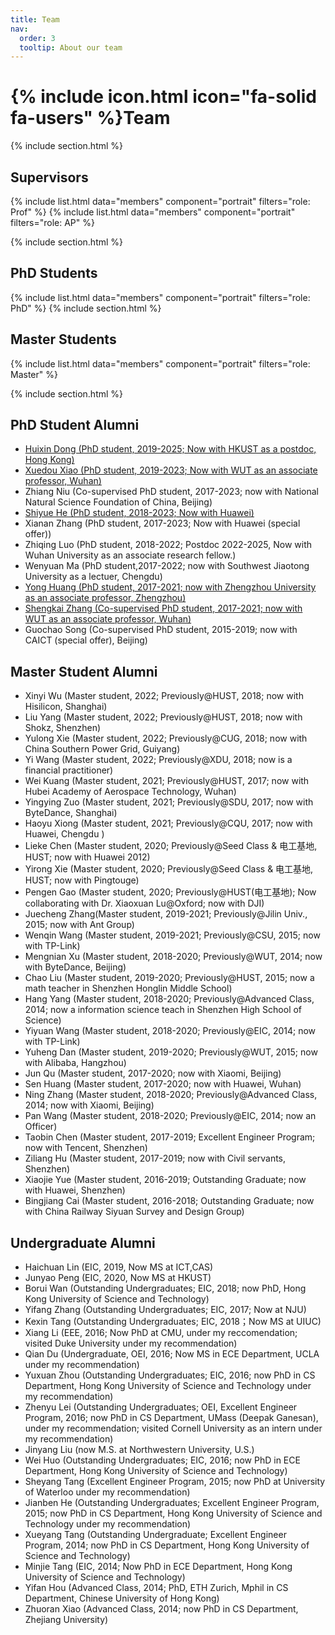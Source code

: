 ```yaml
---
title: Team
nav:
  order: 3
  tooltip: About our team
---
```


# {% include icon.html icon="fa-solid fa-users" %}Team


{% include section.html %}

## Supervisors
{% include list.html data="members" component="portrait" filters="role: Prof" %}
{% include list.html data="members" component="portrait" filters="role: AP" %}

{% include section.html %}
## PhD Students
{% include list.html data="members" component="portrait" filters="role: PhD" %}
{% include section.html %}
## Master Students
{% include list.html data="members" component="portrait" filters="role: Master" %}

{% include section.html %}



## PhD Student Alumni

- [Huixin Dong (PhD student, 2019-2025; Now with HKUST as a postdoc, Hong Kong)](https://academic.huixin.space/)
- [Xuedou Xiao (PhD student, 2019-2023; Now with WUT as an associate professor, Wuhan)](https://xxdhome.github.io/)
- Zhiang Niu (Co-supervised PhD student, 2017-2023; now with National Natural Science Foundation of China, Beijing)
- [Shiyue He (PhD student, 2018-2023; Now with Huawei)](https://xxdhome.github.io/)
- Xianan Zhang (PhD student, 2017-2023; Now with Huawei (special offer))
- Zhiqing Luo (PhD student, 2018-2022; Postdoc 2022-2025, Now with Wuhan University as an associate research fellow.)
- Wenyuan Ma (PhD student,2017-2022; now with Southwest Jiaotong University as a lectuer, Chengdu)
- [Yong Huang (PhD student, 2017-2021; now with Zhengzhou University as an associate professor, Zhengzhou)](https://phygroup.github.io/)
- [Shengkai Zhang (Co-supervised PhD student, 2017-2021; now with WUT as an associate professor, Wuhan)](https://www.sheng-kai.top/)
- Guochao Song (Co-supervised PhD student, 2015-2019; now with CAICT (special offer), Beijing)


## Master Student Alumni

- Xinyi Wu (Master student, 2022; Previously@HUST, 2018; now with Hisilicon, Shanghai)
- Liu Yang (Master student, 2022; Previously@HUST, 2018; now with Shokz, Shenzhen)
- Yulong Xie (Master student, 2022; Previously@CUG, 2018; now with China Southern Power Grid, Guiyang)
- Yi Wang (Master student, 2022; Previously@XDU, 2018; now is a financial practitioner)
- Wei Kuang (Master student, 2021; Previously@HUST, 2017; now with Hubei Academy of Aerospace Technology, Wuhan)
- Yingying Zuo (Master student, 2021; Previously@SDU, 2017; now with ByteDance, Shanghai)
- Haoyu Xiong (Master student, 2021; Previously@CQU, 2017; now with Huawei, Chengdu )
- Lieke Chen (Master student, 2020; Previously@Seed Class & 电工基地, HUST; now with Huawei 2012)
- Yirong Xie (Master student, 2020; Previously@Seed Class & 电工基地, HUST; now with Pingtouge)
- Pengen Gao (Master student, 2020; Previously@HUST(电工基地); Now collaborating with Dr. Xiaoxuan Lu@Oxford; now with DJI)
- Juecheng Zhang(Master student, 2019-2021; Previously@Jilin Univ., 2015; now with Ant Group)
- Wenqin Wang (Master student, 2019-2021; Previously@CSU, 2015; now with TP-Link)
- Mengnian Xu (Master student, 2018-2020; Previously@WUT, 2014; now with ByteDance, Beijing)
- Chao Liu (Master student, 2019-2020; Previously@HUST, 2015; now a math teacher in Shenzhen Honglin Middle School)
- Hang Yang (Master student, 2018-2020; Previously@Advanced Class, 2014; now a information science teach in Shenzhen High School of Science)
- Yiyuan Wang (Master student, 2018-2020; Previously@EIC, 2014; now with TP-Link)
- Yuheng Dan (Master student, 2019-2020; Previously@WUT, 2015; now with Alibaba, Hangzhou)
- Jun Qu (Master student, 2017-2020; now with Xiaomi, Beijing)
- Sen Huang (Master student, 2017-2020; now with Huawei, Wuhan)
- Ning Zhang (Master student, 2018-2020; Previously@Advanced Class, 2014; now with Xiaomi, Beijing)
- Pan Wang (Master student, 2018-2020; Previously@EIC, 2014; now an Officer)
- Taobin Chen (Master student, 2017-2019; Excellent Engineer Program; now with Tencent, Shenzhen)
- Ziliang Hu (Master student, 2017-2019; now with Civil servants, Shenzhen)
- Xiaojie Yue (Master student, 2016-2019; Outstanding Graduate; now with Huawei, Shenzhen)
- Bingjiang Cai (Master student, 2016-2018; Outstanding Graduate; now with China Railway Siyuan Survey and Design Group)

## Undergraduate Alumni

- Haichuan Lin (EIC, 2019, Now MS at ICT,CAS)
- Junyao Peng (EIC, 2020, Now MS at HKUST)
- Borui Wan (Outstanding Undergraduates; EIC, 2018; now PhD, Hong Kong University of Science and Technology)
- Yifang Zhang (Outstanding Undergraduates; EIC, 2017; Now at NJU)
- Kexin Tang (Outstanding Undergraduates; EIC, 2018；Now MS at UIUC)
- Xiang Li (EEE, 2016; Now PhD at CMU, under my reccomendation; visited Duke University under my recommendation)
- Qian Du (Undergraduate, OEI, 2016; Now MS in ECE Department, UCLA under my recommendation)
- Yuxuan Zhou (Outstanding Undergraduates; EIC, 2016; now PhD in CS Department, Hong Kong University of Science and Technology under my recommendation)
- Zhenyu Lei (Outstanding Undergraduates; OEI, Excellent Engineer Program, 2016; now PhD in CS Department, UMass (Deepak Ganesan), under my recommendation; visited Cornell University as an intern under my recommendation)
- Jinyang Liu (now M.S. at Northwestern University, U.S.)
- Wei Huo (Outstanding Undergraduates; EIC, 2016; now PhD in ECE Department, Hong Kong University of Science and Technology)
- Sheyang Tang (Excellent Engineer Program, 2015; now PhD at University of Waterloo under my recommendation)
- Jianben He (Outstanding Undergraduates; Excellent Engineer Program, 2015; now PhD in CS Department, Hong Kong University of Science and Technology under my recommendation)
- Xueyang Tang (Outstanding Undergraduate; Excellent Engineer Program, 2014; now PhD in CS Department, Hong Kong University of Science and Technology)
- Minjie Tang (EIC, 2014; Now PhD in ECE Department, Hong Kong University of Science and Technology)
- Yifan Hou (Advanced Class, 2014; PhD, ETH Zurich, Mphil in CS Department, Chinese University of Hong Kong)
- Zhuoran Xiao (Advanced Class, 2014; now PhD in CS Department, Zhejiang University)
